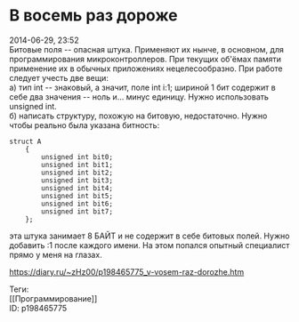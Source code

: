 В восемь раз дороже
====================

   
 2014-06-29, 23:52   
  Битовые поля -- опасная штука. Применяют их нынче, в основном, для программирования микроконтроллеров. При текущих об'ёмах памяти применение их в обычных приложениях нецелесообразно. При работе следует учесть две вещи:   
 а) тип int -- знаковый, а значит, поле int i:1; шириной 1 бит содержит в себе два значения -- ноль и... минус единицу. Нужно использовать unsigned int.   
 б) написать структуру, похожую на битовую, недостаточно. Нужно чтобы реально была указана битность:   
 
```
struct A  
	{  
		unsigned int bit0;  
		unsigned int bit1;  
		unsigned int bit2;  
		unsigned int bit3;  
		unsigned int bit4;  
		unsigned int bit5;  
		unsigned int bit6;  
		unsigned int bit7;  
	};
```
   
 эта штука занимает 8 БАЙТ и не содержит в себе битовых полей. Нужно добавить :1 после каждого имени. На этом попался опытный специалист прямо у меня на глазах.   
    
 <https://diary.ru/~zHz00/p198465775_v-vosem-raz-dorozhe.htm>   
   
 Теги:   
 [[Программирование]]   
 ID: p198465775